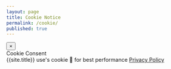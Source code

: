 ```yaml
---
layout: page
title: Cookie Notice
permalink: /cookie/
published: true
---
```




<!--
<div id="resultsmodal" class="modal fade show d-block"  tabindex="-1" role="dialog" aria-labelledby="resultsmodal">
  <div class="modal-dialog shadow" role="document">
    <div class="modal-content">
      <div class="modal-header" id="modtit">
        <button type="button" class="close" id="btnx" data-dismiss="modal" aria-label="Close"> &times; </button>
      </div>
      <div class="modal-body">
        {{site.title}} use's cookie 🍪 for best performance
        <ul class="mb-0">
        </ul>
      </div>
      <div class="modal-footer">
        <button id="btnx" type="button" class="btn btn-primary btn-sm" data-dismiss="modal">Close</button>
      </div>
    </div>
  </div>
</div>
-->
<div class="alert">
  <button type="button" class="close" arua-label="Close"> &times; </button>
  <div class="alert-heading">
    Cookie Consent
  </div>
  {{site.title}} use's cookie 🍪 for best performance
  <a href="" class="alert-link">Privacy Policy</a>
</div>
